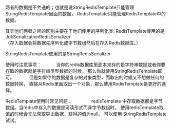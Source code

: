 ###
两者的数据是不共通的；也就是说StringRedisTemplate只能管理StringRedisTemplate里面的数据，
RedisTemplate只能管理RedisTemplate中的数据。

其实他们两者之间的区别主要在于他们使用的序列化类:
 RedisTemplate使用的是JdkSerializationRedisSerializer   
 （存入数据会将数据先序列化成字节数组然后在存入Redis数据库。） 

 StringRedisTemplate使用的是StringRedisSerializer

使用时注意事项：
　　　当你的redis数据库里面本来存的是字符串数据或者你要存取的数据就是字符串类型数据的时候，
     那么你就使用StringRedisTemplate即可。
　　　但是如果你的数据是复杂的对象类型，而取出的时候又不想做任何的数据转换，
     直接从Redis里面取出一个对象，那么使用RedisTemplate是更好的选择。

RedisTemplate使用时常见问题：
　　　　redisTemplate 中存取数据都是字节数组。当redis中存入的数据是可读形式而非字节数组时，
      使用redisTemplate取值的时候会无法获取导出数据，获得的值为null。
      可以使用 StringRedisTemplate 试试。

###